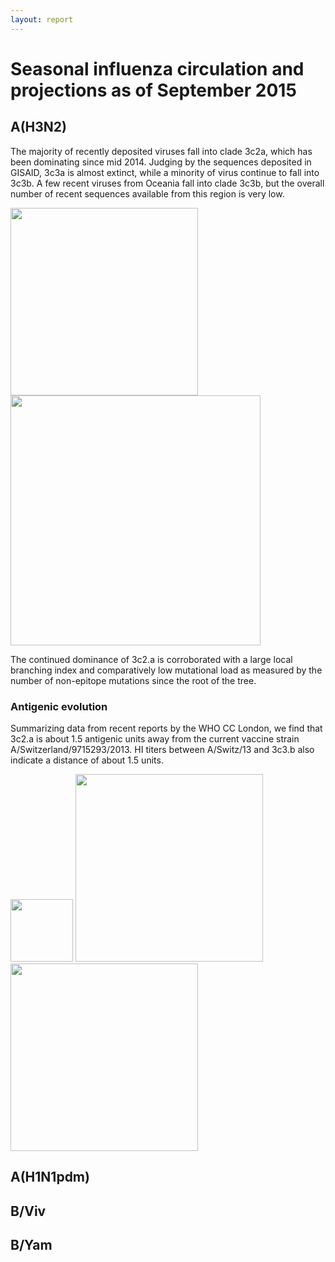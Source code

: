 ```yaml
---
layout: report
---
```


# Seasonal influenza circulation and projections as of September 2015

## A(H3N2)
The majority of recently deposited viruses fall into clade 3c2a, which has been dominating since mid 2014. Judging by the sequences deposited in GISAID, 3c3a is almost extinct, while a minority of virus continue to fall into 3c3b. A few recent viruses from Oceania fall into clade 3c3b, but the overall number of recent sequences available from this region is very low.

<img src=/reports/figures/sep-2015/H3N2_overview.png width="300"/>
<img src=/reports/figures/sep-2015/H3N2_HA1_159_frequencies.png width="400"/>

The continued dominance of 3c2.a is corroborated with a large local branching index and comparatively low mutational load as measured by the number of non-epitope mutations since the root of the tree.

### Antigenic evolution
Summarizing data from recent reports by the WHO CC London, we find that 3c2.a is about 1.5 antigenic units away from the current vaccine strain A/Switzerland/9715293/2013. HI titers between A/Switz/13 and 3c3.b also indicate a distance of about 1.5 units.

<img src=/reports/figures/sep-2015/H3N2_HI_titer_legend.png width="100"/>
<img src=/reports/figures/sep-2015/H3N2_HI_titers.png width="300"/>
<img src=/reports/figures/sep-2015/H3N2_HI_titers_mutmodel.png width="300"/>

## A(H1N1pdm)

## B/Viv

## B/Yam

